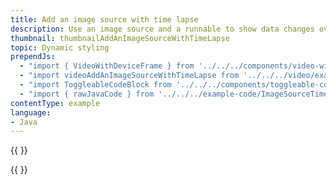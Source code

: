 ```yaml
---
title: Add an image source with time lapse
description: Use an image source and a runnable to show data changes over time.
thumbnail: thumbnailAddAnImageSourceWithTimeLapse
topic: Dynamic styling
prependJs:
  - "import { VideoWithDeviceFrame } from '../../../components/video-with-device-frame'"
  - "import videoAddAnImageSourceWithTimeLapse from '../../../video/example-showtimelapse.mp4'"
  - "import ToggleableCodeBlock from '../../../components/toggleable-code-block'"
  - "import { rawJavaCode } from '../../../example-code/ImageSourceTimeLapseActivity.js'"
contentType: example
language:
- Java
---
```


{{
  <VideoWithDeviceFrame
    videoFile={videoAddAnImageSourceWithTimeLapse}
    rotation="horizontal"
    device="pixel-2"
  />
}}

<!-- Any notes about this example would go here.  -->

{{
  <ToggleableCodeBlock
    java={rawJavaCode}
  />
}}
